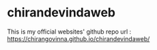 # chirandevindaweb
This is my official websites' github repo
url : https://chirangovinna.github.io/chirandevindaweb/
